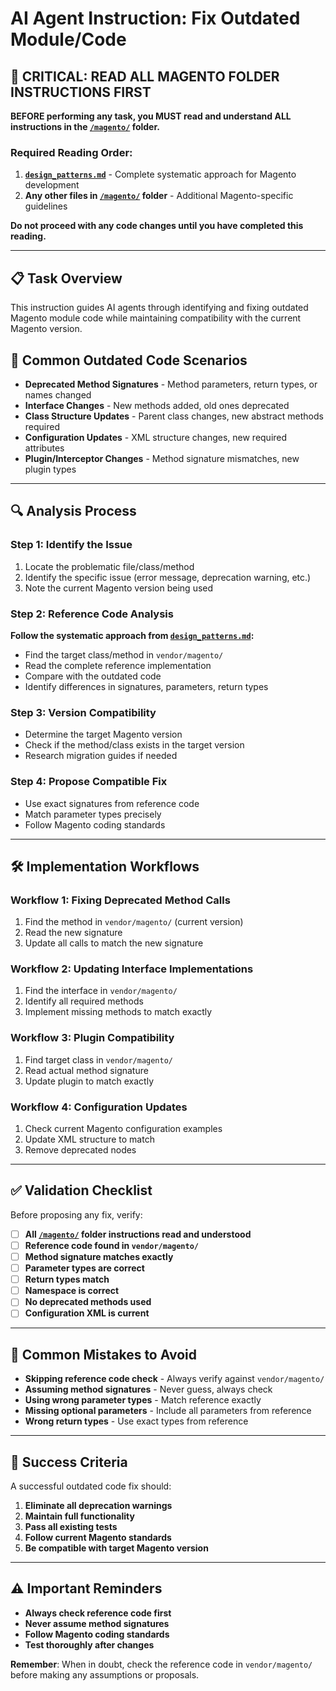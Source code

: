 # AI Agent Instruction: Fix Outdated Module/Code

## 🚨 CRITICAL: READ ALL MAGENTO FOLDER INSTRUCTIONS FIRST

**BEFORE performing any task, you MUST read and understand ALL instructions in the [`/magento/`](../magento/) folder.**

### Required Reading Order:
1. **[`design_patterns.md`](../magento/design_patterns.md)** - Complete systematic approach for Magento development
2. **Any other files in [`/magento/`](../magento/) folder** - Additional Magento-specific guidelines

**Do not proceed with any code changes until you have completed this reading.**

---

## 📋 Task Overview

This instruction guides AI agents through identifying and fixing outdated Magento module code while maintaining compatibility with the current Magento version.

## 🎯 Common Outdated Code Scenarios

- **Deprecated Method Signatures** - Method parameters, return types, or names changed
- **Interface Changes** - New methods added, old ones deprecated
- **Class Structure Updates** - Parent class changes, new abstract methods required
- **Configuration Updates** - XML structure changes, new required attributes
- **Plugin/Interceptor Changes** - Method signature mismatches, new plugin types

---

## 🔍 Analysis Process

### Step 1: Identify the Issue
1. Locate the problematic file/class/method
2. Identify the specific issue (error message, deprecation warning, etc.)
3. Note the current Magento version being used

### Step 2: Reference Code Analysis
**Follow the systematic approach from [`design_patterns.md`](../magento/design_patterns.md):**

- Find the target class/method in `vendor/magento/`
- Read the complete reference implementation
- Compare with the outdated code
- Identify differences in signatures, parameters, return types

### Step 3: Version Compatibility
- Determine the target Magento version
- Check if the method/class exists in the target version
- Research migration guides if needed

### Step 4: Propose Compatible Fix
- Use exact signatures from reference code
- Match parameter types precisely
- Follow Magento coding standards

---

## 🛠️ Implementation Workflows

### Workflow 1: Fixing Deprecated Method Calls
1. Find the method in `vendor/magento/` (current version)
2. Read the new signature
3. Update all calls to match the new signature

### Workflow 2: Updating Interface Implementations
1. Find the interface in `vendor/magento/`
2. Identify all required methods
3. Implement missing methods to match exactly

### Workflow 3: Plugin Compatibility
1. Find target class in `vendor/magento/`
2. Read actual method signature
3. Update plugin to match exactly

### Workflow 4: Configuration Updates
1. Check current Magento configuration examples
2. Update XML structure to match
3. Remove deprecated nodes

---

## ✅ Validation Checklist

Before proposing any fix, verify:

- [ ] **All [`/magento/`](../magento/) folder instructions read and understood**
- [ ] **Reference code found in `vendor/magento/`**
- [ ] **Method signature matches exactly**
- [ ] **Parameter types are correct**
- [ ] **Return types match**
- [ ] **Namespace is correct**
- [ ] **No deprecated methods used**
- [ ] **Configuration XML is current**

---

## 🚫 Common Mistakes to Avoid

- **Skipping reference code check** - Always verify against `vendor/magento/`
- **Assuming method signatures** - Never guess, always check
- **Using wrong parameter types** - Match reference exactly
- **Missing optional parameters** - Include all parameters from reference
- **Wrong return types** - Use exact types from reference

---

## 🎯 Success Criteria

A successful outdated code fix should:

1. **Eliminate all deprecation warnings**
2. **Maintain full functionality**
3. **Pass all existing tests**
4. **Follow current Magento standards**
5. **Be compatible with target Magento version**

---

## ⚠️ Important Reminders

- **Always check reference code first**
- **Never assume method signatures**
- **Follow Magento coding standards**
- **Test thoroughly after changes**

**Remember**: When in doubt, check the reference code in `vendor/magento/` before making any assumptions or proposals. 